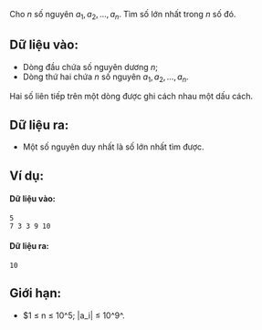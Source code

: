 Cho $n$ số nguyên $a_1, a_2, …, a_n$. Tìm số lớn nhất trong $n$ số đó.

## Dữ liệu vào:
- Dòng đầu chứa số nguyên dương $n$;
- Dòng thứ hai chứa $n$ số nguyên $a_1, a_2, …, a_n$.

Hai số liên tiếp trên một dòng được ghi cách nhau một dấu cách.

## Dữ liệu ra:
- Một số nguyên duy nhất là số lớn nhất tìm được.

## Ví dụ:
#### Dữ liệu vào:
```
5
7 3 3 9 10
```

#### Dữ liệu ra:
```
10
```

## Giới hạn:
- $1 ≤ n ≤ 10^5; |a_i| ≤ 10^9^.